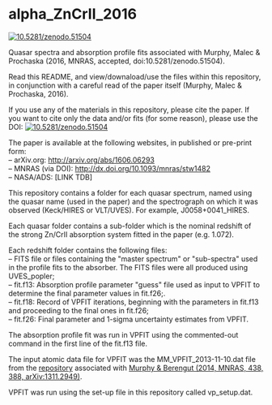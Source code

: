 # alpha_ZnCrII_2016
<a href="https://zenodo.org/badge/latestdoi/20001/MTMurphy77/alpha_ZnCrII_2016"><img src="https://zenodo.org/badge/20001/MTMurphy77/alpha_ZnCrII_2016.svg" alt="10.5281/zenodo.51504"></a>

Quasar spectra and absorption profile fits associated with Murphy, Malec &amp; Prochaska (2016, MNRAS, accepted, doi:10.5281/zenodo.51504).

Read this README, and view/downaload/use the files within this repository, in conjunction with a careful read of the paper itself (Murphy, Malec &amp; Prochaska, 2016).

If you use any of the materials in this repository, please cite the paper. If you want to cite only the data and/or fits (for some reason), please use the DOI: <a href="https://zenodo.org/badge/latestdoi/20001/MTMurphy77/alpha_ZnCrII_2016"><img src="https://zenodo.org/badge/20001/MTMurphy77/alpha_ZnCrII_2016.svg" alt="10.5281/zenodo.51504"></a>

The paper is available at the following websites, in published or pre-print form:<br>
&ndash; arXiv.org: http://arxiv.org/abs/1606.06293<br>
&ndash; MNRAS (via DOI): http://dx.doi.org/10.1093/mnras/stw1482<br>
&ndash; NASA/ADS: [LINK TDB]<br>

This repository contains a folder for each quasar spectrum, named using the quasar name (used in the paper) and the spectrograph on which it was observed (Keck/HIRES or VLT/UVES). For example, J0058+0041_HIRES.

Each quasar folder contains a sub-folder which is the nominal redshift of the strong Zn/CrII absorption system fitted in the paper (e.g. 1.072).

Each redshift folder contains the following files:<br>
&ndash; FITS file or files containing the "master spectrum" or "sub-spectra" used in the profile fits to the absorber. The FITS files were all produced using UVES_popler;<br>
&ndash; fit.f13: Absorption profile parameter "guess" file used as input to VPFIT to determine the final parameter values in fit.f26;.<br>
&ndash; fit.f18: Record of VPFIT iterations, beginning with the parameters in fit.f13 and proceeding to the final ones in fit.f26;<br>
&ndash; fit.f26: Final parameter and 1-sigma uncertainty estimates from VPFIT.<br>

The absorption profile fit was run in VPFIT using the commented-out command in the first line of the fit.f13 file.

The input atomic data file for VPFIT was the MM_VPFIT_2013-11-10.dat file from the <a href="https://github.com/MTMurphy77/MMatomdat">repository</a> associated with <a href="http://adsabs.harvard.edu/abs/2014MNRAS.438..388M">Murphy & Berengut (2014, MNRAS, 438, 388, arXiv:1311.2949)</a>.

VPFIT was run using the set-up file in this repository called vp_setup.dat.
